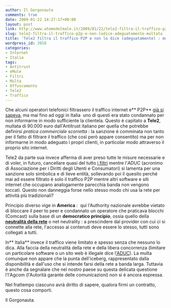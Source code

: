 ```yaml
---
author: Il Gorgonauta
comments: true
date: 2009-01-22 14:27:17+00:00
layout: post
link: http://www.atomodelmale.it/2009/01/22/tele2-filtra-il-traffico-p2p-e-non-lodice-adeguatamente-multata/
slug: tele2-filtra-il-traffico-p2p-e-non-lodice-adeguatamente-multata
title: 'Tele2 filtra il traffico P2P e non lo dice (adeguatamente) : multata.'
wordpress_id: 3918
categories:
- Internet
- Italia
tags:
- Antitrust
- eMule
- Filtri
- Multa
- Offuscamento
- Tele2
- Traffico
---
```


Che alcuni operatori telefonici filtrassero il traffico internet e** P2P** [già si sapeva](http://www.atomodelmale.it/2007/03/27/senza-filtro-grazie), ma mai fino ad oggi in Italia  uno di questi era stato condannato per non informarne in modo sufficiente la clientela. Questo è capitato a **Tele2**, multata di 90.000 euro dall'Antitrust italiano per quella che potrebbe definirsi _pratica commerciale scorretta_ : la sanzione è comminata non tanto per il fatto di filtrare il traffico (che così però appare consentito) ma per non informarne in modo adeguato i propri clienti, in particolar modo attraverso il proprio sito internet.

Tele2 da parte sua invece afferma di aver preso tutte le misure necessarie e di voler, in futuro, cancellare quasi del tutto [i filtri](http://punto-informatico.it/2530615/PI/News/prima-multa-sulla-vicenda-dei-filtri-antip2p.aspx) mentre l'_ADUC_ (acronimo di Associazione per i Diritti degli Utenti e Consumatori) si lamenta per una sanzione solo simbolica e di lieve entità, sollevando poi il quesito perché mai ad essere filtrato è solo il traffico P2P mentre altri software e siti internet che occupano analogamente parecchia banda non vengono toccati. Questo non danneggia forse nello stesso modo chi usa la rete per attività più tradizionali?

Principio diverso vige in **America** :  qui l'Authority nazionale avrebbe vietato di bloccare il peer to peer e condannato un operatore che praticava blocchi (Comcast) sulla base di un **democratico principio**, ossia quello della [**neutralità della rete**](http://it.wikipedia.org/wiki/Neutralit%C3%A0_della_Rete) o net neutrality : a prescindere dal provider con cui ci si connette alla rete, l'accesso ai contenuti deve essere lo stesso, tutti sono collegati a tutti.

<!-- more -->


In** Italia** invece il traffico viene limitato e spesso senza che nessuno lo dica. Alla faccia della neutralità della rete e della libera concorrenza (limitare un particolare software o un sito web è illegale dice l['ADUC](http://www.aduc.it/dyn/comunicati/comu_mostra.php?id=205622)). La multa comunque non appare che la punta dell'iceberg, rappresentato dalla disponibilità e dall'uso che si intende farsi della rete a banda larga. Tuttavia è anche da segnalare che nel nostro paese su questa delicata questione l'l'Agcom (l'Autorità garante delle comunicazioni) non si è ancora espressa.

Nel frattempo ciascuno avrà diritto di sapere, qualora firmi un contratto, questo cosa comporti.

Il Gorgonauta.
